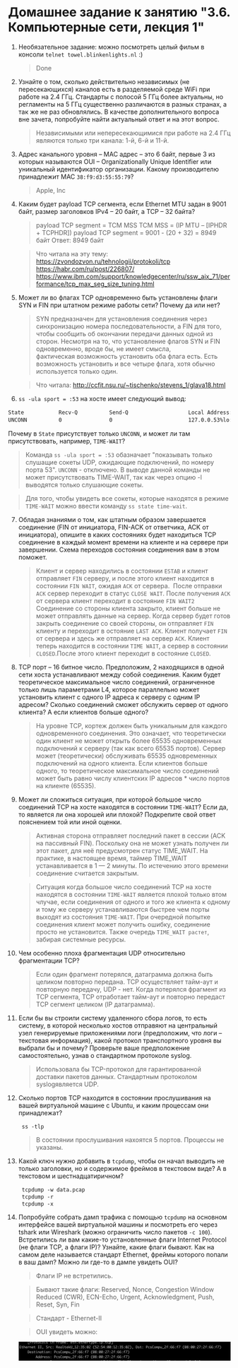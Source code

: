 # Домашнее задание к занятию "3.6. Компьютерные сети, лекция 1"

1. Необязательное задание:
можно посмотреть целый фильм в консоли `telnet towel.blinkenlights.nl` :)

	>Done

1. Узнайте о том, сколько действительно независимых (не пересекающихся) каналов есть в разделяемой среде WiFi при работе на 2.4 ГГц. Стандарты с полосой 5 ГГц более актуальны, но регламенты на 5 ГГц существенно различаются в разных странах, а так же не раз обновлялись. В качестве дополнительного вопроса вне зачета, попробуйте найти актуальный ответ и на этот вопрос.

	> Независимыми или непересекающимися при работе на 2.4 ГГц являются только три канала: 1-й, 6-й и 11-й.

1. Адрес канального уровня – MAC адрес – это 6 байт, первые 3 из которых называются OUI – Organizationally Unique Identifier или уникальный идентификатор организации. Какому производителю принадлежит MAC `38:f9:d3:55:55:79`?

	>Apple, Inc

1. Каким будет payload TCP сегмента, если Ethernet MTU задан в 9001 байт, размер заголовков IPv4 – 20 байт, а TCP – 32 байта?

	>payload TCP segment = TCM MSS
TCM MSS = (IP MTU – [IPHDR + TCPHDR])
payload TCP segment = 9001 - (20 + 32) = 8949 байт
Ответ: 8949 байт

	>Что читала на эту тему:
	https://zvondozvon.ru/tehnologii/protokoli/tcp
	https://habr.com/ru/post/226807/
	https://www.ibm.com/support/knowledgecenter/ru/ssw_aix_71/performance/tcp_max_seg_size_tuning.html

1. Может ли во флагах TCP одновременно быть установлены флаги SYN и FIN при штатном режиме работы сети? Почему да или нет?

	>SYN предназначен для установления соединения через синхронизацию номера последовательности, а FIN для того, чтобы сообщить об окончании передачи данных
	одной из сторон. Несмотря на то, что установление флагов SYN и FIN одновременно, вроде бы, не имеет смысла, фактическая возможность установить
	оба флага есть. Есть возможность установить и все четыре флага, хотя обычно используется только один.

	>Что читала:
	http://ccfit.nsu.ru/~tischenko/stevens_1/glava18.html

1. `ss -ula sport = :53` на хосте имеет следующий вывод:

```bash
State           Recv-Q          Send-Q                   Local Address:Port                     Peer Address:Port          Process
UNCONN          0               0                        127.0.0.53%lo:domain                        0.0.0.0:*
```

Почему в `State` присутствует только `UNCONN`, и может ли там присутствовать, например, `TIME-WAIT`?

> Команда `ss -ula sport = :53` обазначает "показывать только слушащие сокеты UDP, ожидающие подключений, по номеру порта 53". `UNCONN` - отключено. В выводе данной команды не может присутствовать TIME-WAIT, так как через опцию -l выводятся только слушающие сокеты.

> Для того, чтобы увидеть все сокеты, которые находятся в режиме `TIME-WAIT` можно ввести команду `ss state time-wait`.

7. Обладая знаниями о том, как штатным образом завершается соединение (FIN от инициатора, FIN-ACK от ответчика, ACK от инициатора), опишите в каких состояниях будет находиться TCP соединение в каждый момент времени на клиенте и на сервере при завершении. Схема переходов состояния соединения вам в этом поможет.

	> Клиент и сервер находились в состоянии `ESTAB` и клиент отправляет `FIN` серверу, и после этого клиент находится в состоянии `FIN WAIT`, ожидая `ACK` от сервера.  После отправки `ACK` сервер переходит в статус `CLOSE WAIT`. После получения `ACK` от сервера клиент переходит в состояние `FIN WAIT2`
	Соединение со стороны клиента закрыто, клиент больше не может отправлять данные на сервер. Когда сервер будет готов закрыть соединение со своей стороны, он отправляет `FIN` клиенту и переходит в остояние `LAST ACK`. Клиент получает `FIN` от сервера и здесь же отправляет на сервер `ACK`. Клиент теперь находится в состоянии `TIME WAIT`, а сервер в состоянии `CLOSED`.После этого клиент переходит в состояние `CLOSED`.

1. TCP порт – 16 битное число. Предположим, 2 находящихся в одной сети хоста устанавливают между собой соединения. Каким будет теоретическое максимальное число соединений, ограниченное только лишь параметрами L4, которое параллельно может установить клиент с одного IP адреса к серверу с одним IP адресом? Сколько соединений сможет обслужить сервер от одного клиента? А если клиентов больше одного?

	>На уровне TCP, кортеж должен быть уникальным для каждого одновременного соединения. Это означает, что теоретически один клиент не может открыть более 65535 одновременных подключений к серверу (так как всего 65535 портов). 
	Сервер может (теоретически) обслуживать 65535 одновременных подключений на одного клиента.
	Если клиентов больше одного, то теоретическое максимальное число соединений может быть равно числу клиентских IP адресов * число портов на клиенте (65535).

1. Может ли сложиться ситуация, при которой большое число соединений TCP на хосте находятся в состоянии  `TIME-WAIT`? Если да, то является ли она хорошей или плохой? Подкрепите свой ответ пояснением той или иной оценки.

	>Активная сторона отправляет последний пакет в сессии (ACK на пассивный FIN). Поскольку она не может узнать получен ли этот пакет, для неё предусмотрен статус TIME_WAIT. На практике, в настоящее время, таймер TIME_WAIT устанавливается в 1 — 2 минуты. По истечению этого времени соединение считается закрытым.

	> Ситуация когда большое число соединений TCP на хосте находятся в состоянии  `TIME-WAIT` является плохой только втом члучае, если соединения от одного и того же клиента к одному и тому же серверу устанавливаются быстрее чем порты выходят из состояния `TIME-WAIT`. При очередной попытке соединения клиент может получить ошибку, соединение просто не установится. Также очередь `TIME_WAIT растет`, забирая системные ресурсы.

1. Чем особенно плоха фрагментация UDP относительно фрагментации TCP?

	>Если один фрагмент потерялся, датаграмма должна быть целиком повторно передана. TCP осуществляет тайм-аут и повторную передачу, UDP - нет. Когда потерялся фрагмент из TCP сегмента, TCP отработает тайм-аут и повторно передаст TCP сегмент целиком (IP датаграмма).

1. Если бы вы строили систему удаленного сбора логов, то есть систему, в которой несколько хостов отправяют на центральный узел генерируемые приложениями логи (предположим, что логи – текстовая информация), какой протокол транспортного уровня вы выбрали бы и почему? Проверьте ваше предположение самостоятельно, узнав о стандартном протоколе syslog.

	> Использовала бы TCP-протокол для гарантированной доставки пакетов данных. Стандартным протоколом syslogявляется UDP.

1. Сколько портов TCP находится в состоянии прослушивания на вашей виртуальной машине с Ubuntu, и каким процессам они принадлежат?

		ss -tlp
	> В состоянии прослушивания нахоятся 5 портов. Процессы не указаны.
1. Какой ключ нужно добавить в `tcpdump`, чтобы он начал выводить не только заголовки, но и содержимое фреймов в текстовом виде? А в текстовом и шестнадцатиричном?


		tcpdump -w data.pcap
		tcpdump -r
		tcpdump -x


1. Попробуйте собрать дамп трафика с помощью `tcpdump` на основном интерфейсе вашей виртуальной машины и посмотреть его через tshark или Wireshark (можно ограничить число пакетов `-c 100`). Встретились ли вам какие-то установленные флаги Internet Protocol (не флаги TCP, а флаги IP)? Узнайте, какие флаги бывают. Как на самом деле называется стандарт Ethernet, фреймы которого попали в ваш дамп? Можно ли где-то в дампе увидеть OUI?

	> Флаги IP не встретились.

	> Бывают такие флаги: Reserved, Nonce, Congestion Window Reduced (CWR), ECN-Echo, Urgent, Acknowledgment, Push, Reset, Syn, Fin

	>  Стандарт - Ethernet-II
	
	> OUI увидеть можно:

	![OUI](https://github.com/lenazve1996/imagesforreadme/blob/main/OUI.png)
